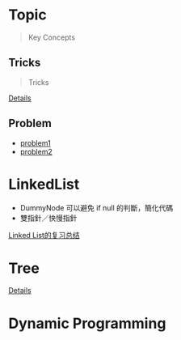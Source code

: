 # Topic
> Key Concepts

## Tricks
> Tricks

[Details]()
## Problem
* [problem1](http://xxx)
* [problem2](http://xxx)



# LinkedList
* DummyNode
可以避免 if null 的判斷，簡化代碼
* 雙指針／快慢指針

[Linked List的复习总结](http://www.jianshu.com/p/3d4be8cbf94b)

# Tree
[Details](./Tree.md)

# Dynamic Programming
